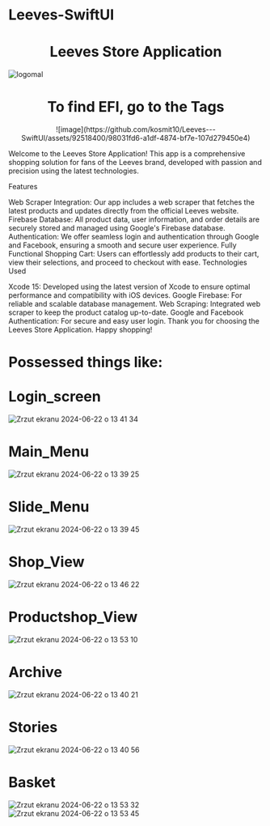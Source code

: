 # Leeves-SwiftUI

<html>
<h1 align="center">Leeves Store Application</h1>

![logomal](https://github.com/kosmit10/Leeves---SwiftUI/assets/92518400/2ef7b3b5-ef51-4cd7-86ac-454e6978cfd3)

<h1 align="center">To find EFI, go to the Tags</h1>

<center>![image](https://github.com/kosmit10/Leeves---SwiftUI/assets/92518400/98031fd6-a1df-4874-bf7e-107d279450e4)</center>


Welcome to the Leeves Store Application! This app is a comprehensive shopping solution for fans of the Leeves brand, developed with passion and precision using the latest technologies.

Features

Web Scraper Integration: Our app includes a web scraper that fetches the latest products and updates directly from the official Leeves website.
Firebase Database: All product data, user information, and order details are securely stored and managed using Google's Firebase database.
Authentication: We offer seamless login and authentication through Google and Facebook, ensuring a smooth and secure user experience.
Fully Functional Shopping Cart: Users can effortlessly add products to their cart, view their selections, and proceed to checkout with ease.
Technologies Used

Xcode 15: Developed using the latest version of Xcode to ensure optimal performance and compatibility with iOS devices.
Google Firebase: For reliable and scalable database management.
Web Scraping: Integrated web scraper to keep the product catalog up-to-date.
Google and Facebook Authentication: For secure and easy user login.
Thank you for choosing the Leeves Store Application. Happy shopping!

# Possessed things like: <br><br> Login_screen
![Zrzut ekranu 2024-06-22 o 13 41 34](https://github.com/kosmit10/Leeves---SwiftUI/assets/92518400/0621a4a8-8936-4731-a2f7-733f9a0d2e63)

# Main_Menu
![Zrzut ekranu 2024-06-22 o 13 39 25](https://github.com/kosmit10/Leeves---SwiftUI/assets/92518400/799477ca-d610-4369-8178-bb9c3807695a)
# Slide_Menu
![Zrzut ekranu 2024-06-22 o 13 39 45](https://github.com/kosmit10/Leeves---SwiftUI/assets/92518400/027940e9-6ede-46c1-b765-a155a1a24363)
# Shop_View
![Zrzut ekranu 2024-06-22 o 13 46 22](https://github.com/kosmit10/Leeves---SwiftUI/assets/92518400/6fbc75b3-5f6e-4b05-93ac-b2b894318f89)
# Productshop_View
![Zrzut ekranu 2024-06-22 o 13 53 10](https://github.com/kosmit10/Leeves---SwiftUI/assets/92518400/849fe88e-21a1-47a3-ae57-c9ef18df92a0)
# Archive
![Zrzut ekranu 2024-06-22 o 13 40 21](https://github.com/kosmit10/Leeves---SwiftUI/assets/92518400/9c525dc6-6077-4a4b-b40b-3e6084e9cf51)
# Stories
![Zrzut ekranu 2024-06-22 o 13 40 56](https://github.com/kosmit10/Leeves---SwiftUI/assets/92518400/4a906a24-a14f-4f37-a57c-dffb5cf784fe)
# Basket
![Zrzut ekranu 2024-06-22 o 13 53 32](https://github.com/kosmit10/Leeves---SwiftUI/assets/92518400/4a144bb5-e76b-43ac-95c4-34443cb9a97f)
![Zrzut ekranu 2024-06-22 o 13 53 45](https://github.com/kosmit10/Leeves---SwiftUI/assets/92518400/6c0a796a-b660-4657-9951-de1f70dafd80)













<html>

